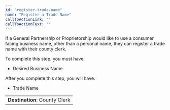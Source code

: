 ```yaml
---
id: "register-trade-name"
name: "Register a Trade Name"
callToActionLink: ""
callToActionText: ""
---
```


If a General Partnership or Proprietorship would like to use a consumer facing business name, other than a personal name, they can register a trade name with their county clerk.
        
To complete this step, you must have:
- Desired Business Name

After you complete this step, you will have:
- Trade Name

||
|---|
| **Destination**: County Clerk |